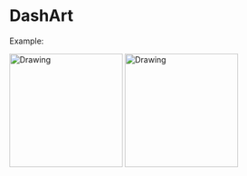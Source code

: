 # DashArt

Example:

<img src="https://raw.githubusercontent.com/tuckershannon/DashArt/master/apple.jpg" alt="Drawing" width="200px"/>


<img src="https://raw.githubusercontent.com/tuckershannon/DashArt/master/test.png" alt="Drawing" width= "200px"/>


